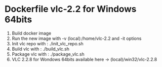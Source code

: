 # Dockerfile vlc-2.2 for Windows 64bits
1. Build docker image
2. Run the new image with -v (local):/home/vlc-2.2 and -it options
3. Init vlc repo with : ./init_vlc_repo.sh
4. Build vlc with : ./build_vlc.sh
5. Package vlc with : ./package_vlc.sh
6. VLC 2.2.8 for Wondows 64bits available here -> (local)/win32/vlc-2.2.8
